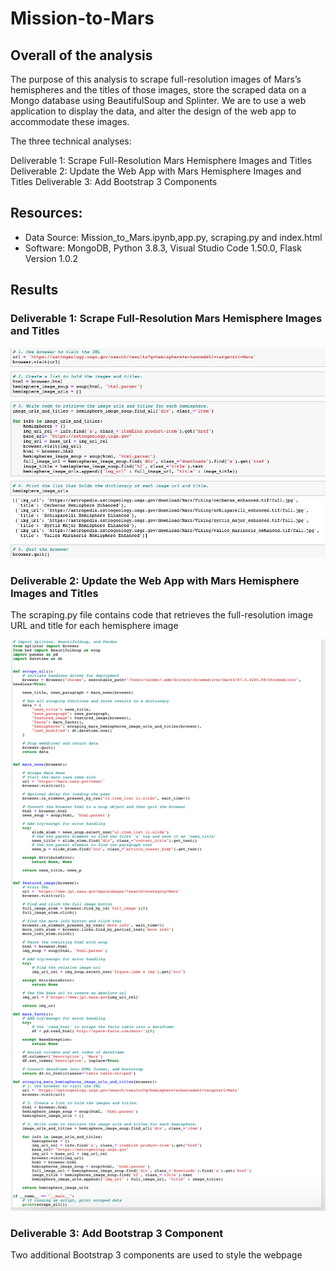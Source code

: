 # Mission-to-Mars

## Overall of the analysis

The purpose of this analysis to scrape full-resolution images of Mars’s hemispheres and the titles of those images, store the scraped data on a Mongo database using BeautifulSoup and Splinter. We are to use a web application to display the data, and alter the design of the web app to accommodate these images.

The three technical analyses:

Deliverable 1: Scrape Full-Resolution Mars Hemisphere Images and Titles
Deliverable 2: Update the Web App with Mars Hemisphere Images and Titles
Deliverable 3: Add Bootstrap 3 Components

## Resources:
- Data Source: Mission_to_Mars.ipynb,app.py, scraping.py and index.html
- Software: MongoDB, Python 3.8.3, Visual Studio Code 1.50.0, Flask Version 1.0.2

## Results

### Deliverable 1: Scrape Full-Resolution Mars Hemisphere Images and Titles

![Deliverable1](./Images/Deliverable1.png)

### Deliverable 2: Update the Web App with Mars Hemisphere Images and Titles

The scraping.py file contains code that retrieves the full-resolution image URL and title for each hemisphere image

![Scraping](./Images/Scraping.png)

### Deliverable 3: Add Bootstrap 3 Component


Two additional Bootstrap 3 components are used to style the webpage 


